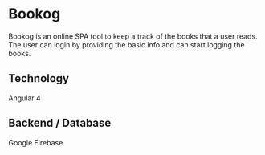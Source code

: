 # Bookog

Bookog is an online SPA tool to keep a track of the books that a user reads.
The user can login by providing the basic info and can start logging the books.

## Technology
Angular 4

## Backend / Database
Google Firebase